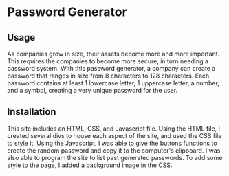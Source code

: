 # Password Generator

## Usage
As companies grow in size, their assets become more and more important. This requires the companies to become more secure, in turn needing a password system. With this password generator, a company can create a password that ranges in size from 8 characters to 128 characters. Each password contains at least 1 lowercase letter, 1 uppercase letter, a number, and a symbol, creating a very unique password for the user.

## Installation
This site includes an HTML, CSS, and Javascript file. Using the HTML file, I created several divs to house each aspect of the site, and used the CSS file to style it. Using the Javascript, I was able to give the buttons functions to create the random password and copy it to the computer's clipboard. I was also able to program the site to list past generated passwords. To add some style to the page, I added a background image in the CSS. 
